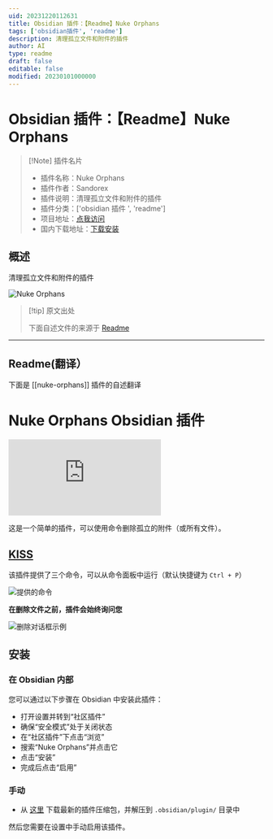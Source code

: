 ```yaml
---
uid: 20231220112631
title: Obsidian 插件：【Readme】Nuke Orphans
tags: ['obsidian插件', 'readme']
description: 清理孤立文件和附件的插件
author: AI
type: readme
draft: false
editable: false
modified: 20230101000000
---
```


# Obsidian 插件：【Readme】Nuke Orphans

> [!Note] 插件名片
> - 插件名称：Nuke Orphans
> - 插件作者：Sandorex
> - 插件说明：清理孤立文件和附件的插件
> - 插件分类：['obsidian 插件 ', 'readme']
> - 项目地址：[点我访问](https://github.com/sandorex/nuke-orphans-plugin)
> - 国内下载地址：[下载安装](https://pkmer.cn/products/plugin/pluginMarket/?nuke-orphans)

## 概述

清理孤立文件和附件的插件

![Nuke Orphans](https://cdn.pkmer.cn/covers/nuke-orphans.png!pkmer)

> [!tip] 原文出处
>
>下面自述文件的来源于 [Readme](https://ghproxy.net/https://raw.githubusercontent.com/sandorex/nuke-orphans-plugin/master/README.md)

---

## Readme(翻译）

下面是 [[nuke-orphans]] 插件的自述翻译

# Nuke Orphans Obsidian 插件

![Obsidian 下载量](https://img.shields.io/badge/dynamic/json?logo=obsidian&color=%23483699&label=下载量&query=%24%5B%22nuke-orphans%22%5D.downloads&url=https%3A%2F%2Fraw.githubusercontent.com%2Fobsidianmd%2Fobsidian-releases%2Fmaster%2Fcommunity-plugin-stats.json)

这是一个简单的插件，可以使用命令删除孤立的附件（或所有文件）。

## [KISS](https://en.wikipedia.org/wiki/KISS_principle)

该插件提供了三个命令，可以从命令面板中运行（默认快捷键为 `Ctrl + P`）

![提供的命令](https://cdn.pkmer.cn/covers/nuke-orphans_1_1.png!pkmer)

**在删除文件之前，插件会始终询问您**

![删除对话框示例](https://cdn.pkmer.cn/covers/nuke-orphans_1_2.png!pkmer)

## 安装

### 在 Obsidian 内部

您可以通过以下步骤在 Obsidian 中安装此插件：

- 打开设置并转到“社区插件”
- 确保“安全模式”处于关闭状态
- 在“社区插件”下点击“浏览”
- 搜索“Nuke Orphans”并点击它
- 点击“安装”
- 完成后点击“启用”

### 手动

- 从 [这里](https://github.com/sandorex/nuke-orphans-plugin/releases/latest/download/nuke-orphans.zip) 下载最新的插件压缩包，并解压到 `.obsidian/plugin/` 目录中

然后您需要在设置中手动启用该插件。
